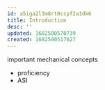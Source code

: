 ```yaml
---
id: a5iga2l3m8rt0ccpf2a1dk6
title: Introduction
desc: ''
updated: 1682500570739
created: 1682500517627
---
```

important mechanical concepts
- proficiency
- ASI
